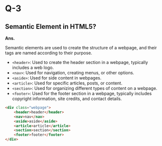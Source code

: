 # Q-3
## Semantic Element in HTML5?

**Ans.**

Semantic elements are used to create the structure of a webpage, and their tags are named according to their purpose.

- `<header>`: Used to create the header section in a webpage, typically includes a web logo.
- `<nav>`: Used for navigation, creating menus, or other options.
- `<aside>`: Used for side content in webpages.
- `<article>`: Used for specific articles, posts, or content.
- `<section>`: Used for organizing different types of content on a webpage.
- `<footer>`: Used for the footer section in a webpage, typically includes copyright information, site credits, and contact details.

```html
<div class="webpage">
    <header>header</header>
    <nav>nav</nav>
    <aside>aside</aside>
    <article>article</article>
    <section>section</section>
    <footer>footer</footer>
</div>
```
